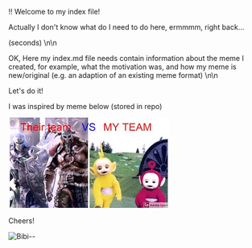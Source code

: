 !! Welcome to my index file!

Actually I don't know what do I need to do here, ermmmm, right back...



(seconds)
\n\n

OK, Here my index.md file needs contain information about the meme I created, 
for example, what the motivation was, and how my meme is new/original 
(e.g. an adaption of an existing meme format)
\n\n


Let's do it!





I was inspired by meme below (stored in repo)

![the source](mqdefault.jpg)

Cheers!

![Bibi--](https://media0.giphy.com/media/RJEBGVo2mrGxsujtAE/giphy.gif)
